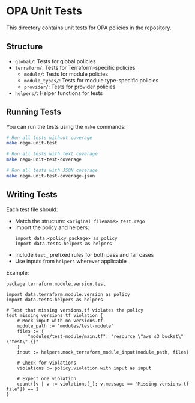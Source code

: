 # OPA Unit Tests

This directory contains unit tests for OPA policies in the repository.

## Structure

- `global/`: Tests for global policies
- `terraform/`: Tests for Terraform-specific policies
  - `module/`: Tests for module policies
  - `module_types/`: Tests for module type-specific policies
  - `provider/`: Tests for provider policies
- `helpers/`: Helper functions for tests

## Running Tests

You can run the tests using the `make` commands:

```bash
# Run all tests without coverage
make rego-unit-test

# Run all tests with text coverage
make rego-unit-test-coverage

# Run all tests with JSON coverage
make rego-unit-test-coverage-json
```

## Writing Tests

Each test file should:
- Match the structure: `<original filename>_test.rego`
- Import the policy and helpers:
  ```rego
  import data.<policy_package> as policy
  import data.tests.helpers as helpers
  ```
- Include `test_` prefixed rules for both pass and fail cases
- Use inputs from `helpers` wherever applicable

Example:

```rego
package terraform.module.version.test

import data.terraform.module.version as policy
import data.tests.helpers as helpers

# Test that missing versions.tf violates the policy
test_missing_versions_tf_violation {
    # Mock input with no versions.tf
    module_path := "modules/test-module"
    files := {
        "modules/test-module/main.tf": "resource \"aws_s3_bucket\" \"test\" {}"
    }
    input := helpers.mock_terraform_module_input(module_path, files)
    
    # Check for violations
    violations := policy.violation with input as input
    
    # Expect one violation
    count([v | v := violations[_]; v.message == "Missing versions.tf file"]) == 1
}
```